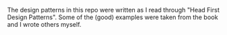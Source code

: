 The design patterns in this repo were written as I read through "Head First Design Patterns". Some of the (good) examples were taken from the book and I wrote others myself.